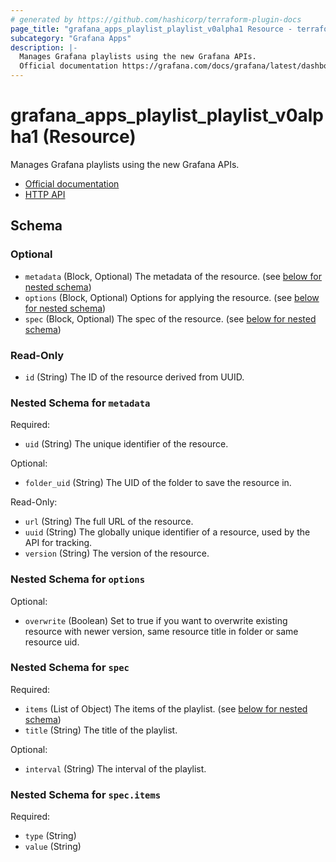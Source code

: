 ```yaml
---
# generated by https://github.com/hashicorp/terraform-plugin-docs
page_title: "grafana_apps_playlist_playlist_v0alpha1 Resource - terraform-provider-grafana"
subcategory: "Grafana Apps"
description: |-
  Manages Grafana playlists using the new Grafana APIs.
  Official documentation https://grafana.com/docs/grafana/latest/dashboards/create-manage-playlists/HTTP API https://grafana.com/docs/grafana/latest/developers/http_api/apis/
---
```


# grafana_apps_playlist_playlist_v0alpha1 (Resource)

Manages Grafana playlists using the new Grafana APIs.

* [Official documentation](https://grafana.com/docs/grafana/latest/dashboards/create-manage-playlists/)
* [HTTP API](https://grafana.com/docs/grafana/latest/developers/http_api/apis/)



<!-- schema generated by tfplugindocs -->
## Schema

### Optional

- `metadata` (Block, Optional) The metadata of the resource. (see [below for nested schema](#nestedblock--metadata))
- `options` (Block, Optional) Options for applying the resource. (see [below for nested schema](#nestedblock--options))
- `spec` (Block, Optional) The spec of the resource. (see [below for nested schema](#nestedblock--spec))

### Read-Only

- `id` (String) The ID of the resource derived from UUID.

<a id="nestedblock--metadata"></a>
### Nested Schema for `metadata`

Required:

- `uid` (String) The unique identifier of the resource.

Optional:

- `folder_uid` (String) The UID of the folder to save the resource in.

Read-Only:

- `url` (String) The full URL of the resource.
- `uuid` (String) The globally unique identifier of a resource, used by the API for tracking.
- `version` (String) The version of the resource.


<a id="nestedblock--options"></a>
### Nested Schema for `options`

Optional:

- `overwrite` (Boolean) Set to true if you want to overwrite existing resource with newer version, same resource title in folder or same resource uid.


<a id="nestedblock--spec"></a>
### Nested Schema for `spec`

Required:

- `items` (List of Object) The items of the playlist. (see [below for nested schema](#nestedatt--spec--items))
- `title` (String) The title of the playlist.

Optional:

- `interval` (String) The interval of the playlist.

<a id="nestedatt--spec--items"></a>
### Nested Schema for `spec.items`

Required:

- `type` (String)
- `value` (String)
